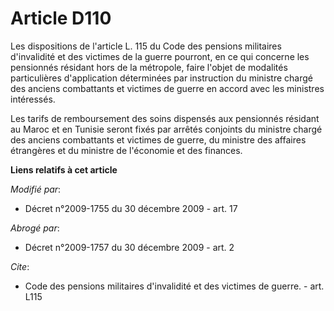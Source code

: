 # Article D110

Les dispositions de l'article L. 115 du Code des pensions militaires d'invalidité et des victimes de la guerre pourront, en
ce qui concerne les pensionnés résidant hors de la métropole, faire l'objet de modalités particulières d'application
déterminées par instruction du       ministre chargé des anciens combattants et victimes de guerre en accord avec les
ministres intéressés. 

Les tarifs de remboursement des soins dispensés aux pensionnés résidant au Maroc et en Tunisie seront fixés par arrêtés
conjoints du       ministre chargé des anciens combattants et victimes de guerre, du ministre des affaires étrangères et du
ministre de l'économie et des finances.

**Liens relatifs à cet article**

_Modifié par_:

  - Décret n°2009-1755 du 30 décembre 2009 - art. 17

_Abrogé par_:

  - Décret n°2009-1757 du 30 décembre 2009 - art. 2

_Cite_:

  - Code des pensions militaires d'invalidité et des victimes de guerre. - art. L115
